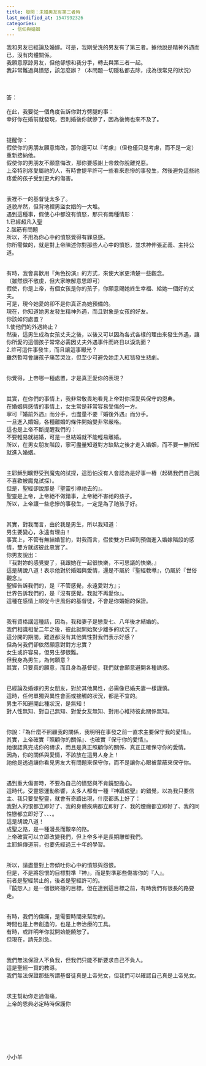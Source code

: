 ```yaml
---
title: 發問：未婚男友有第三者時
last_modified_at: 1547992326
categories:
  - 信仰與婚姻
---
```


我和男友已經論及婚嫁。可是，我剛受洗的男友有了第三者。據他說是精神外遇而已，沒有肉體關係。<br>我願意原諒男友，但他卻想和我分手，轉去與第三者一起。<br>我非常難過與憤怒，該怎麼辦？（本問題一切隱私都去除，成為很常見的狀況）<br><!--more--><br><br><br>答：<br><br>在此，我要從一個角度告訴你對方劈腿的事：<br>幸好你在婚前就發現，否則婚後你就慘了，因為後悔也來不及了。<br> <br><br>提醒你：<br>假使你的男朋友願意悔改，那你還可以『考慮』（但也僅只是考慮，而不是一定）重新接納他。<br>假使你的男朋友不願意悔改，那你要感謝上帝救你脫離兇惡。<br>上帝特別疼愛屬祂的人，有時會提早許可一些看來悲慘的事發生，然後避免這些祂疼愛的孩子受到更大的傷害。<br><br> <br>表裡不一的基督徒太多了。<br>道貌岸然，但背地裡男盜女娼的一大堆。<br>遇到這種事，假使心中都沒有憤怒，那只有兩種情形：<br>1.已經超凡入聖<br>2.腦筋有問題<br>所以，不用為你心中的憤怒覺得有罪惡感。<br>你所需做的，就是對上帝陳述你對那些人心中的憤怒，並求神伸張正義、主持公道。<br><br><br>有時，我會喜歡用『角色扮演』的方式，來使大家更清楚一些觀念。<br>（雖然很不敬虔，但大家瞭解意思即可）<br>假使，你是上帝，有個女孩是你的孩子，你願意賜她終生幸福、給她一個好的丈夫。<br>可是，現今她愛的卻不是你真正為她預備的。<br>現在，你知道她男友發生精神外遇，而且對象是女孩的好友。<br>你該如何處置？<br>1.使他們的外遇終止？<br>然後，這男生成為女孩丈夫之後，以後又可以因為各式各樣的理由來發生外遇，讓你所愛的這個孩子常常必需因丈夫外遇事件而終日以淚洗面？<br>2.許可這件事發生，而且讓這事曝光？<br>雖然暫時會讓孩子痛苦哭泣，但至少可避免她走入紅毯發生悲劇。<br> <br><br>你覺得，上帝哪一種處置，才是真正愛你的表現？<br> <br><br>其實，在你們的事情上，我非常敬畏地看見上帝對你深愛與保守的恩典。<br>在婚姻與感情的事情上，女生常是非常容易受傷的一方。<br>寧可『婚前外遇』而分手，也盡量不要『婚後外遇』而分手。<br>一旦進入婚姻，各種離婚的條件開始變非常嚴格。<br>這也是上帝不斷提醒我們的：<br>不要輕易就結婚，可是一旦結婚就不能輕易離婚。<br>所以，在男女朋友階段，寧可盡量知道對方缺點之後才走入婚姻，而不要一無所知就進入婚姻。<br><br> <br>主耶穌到曠野受到魔鬼的試探，這恐怕沒有人會認為是好事一樁（起碼我們自己就不喜歡被魔鬼試探）。<br>但是，聖經卻說那是『聖靈引導祂去的』。<br>聖靈是上帝，上帝絕不做錯事，上帝絕不害祂的孩子。<br>所以，上帝讓一些悲慘的事發生，一定是為了祂孩子好。<br> <br><br>其實，對我而言，由於我是男生，所以我知道：<br>男生要變心，永遠有理由！<br>事實上，不管有無結婚誓約，對我而言，假使雙方已經到預備進入婚嫁階段的感情，雙方就該彼此忠實了。<br>你男友說出：<br>『我對妳的感覺變了，我跟她在一起很快樂，不可思議的快樂。』<br>這是胡說八道！表示他對於婚姻與愛情，還是不屬於『聖經教導』，仍屬於『世俗觀念』。<br>聖經告訴我們的，是『不管感覺，永遠愛對方』；<br>世界告訴我們的，是『沒有感覺，我就不再愛你』。<br>這種在感情上順從今世風俗的基督徒，不會是你婚姻的保證。<br> <br><br>我有資格講這種話，因為，我和妻子是戀愛七、八年後才結婚的。<br>我們相識相愛二年之後，彼此就開始聚少離多的狀況了。<br>這分開的期間，難道都沒有其他異性對我們表示好感？<br>但為何我們卻依然願意對對方忠實？<br>女生或許容易，但男生卻很難。<br>但我身為男生，為何願意？<br>其實，只要真的願意，而且身為基督徒，我們就會願意避開各種誘惑。<br> <br><br>已經論及婚嫁的男女朋友，對於其他異性，必需像已婚夫妻一樣謹慎。<br>這時，任何單獨與異性會面或接觸的狀況，都是不宜的。<br>男生不知避開此種狀況，是無知！<br>對人性無知、對自己無知、對愛女友無知、對用心維持彼此關係無知。<br> <br><br>你說：『為什麼不照顧我的關係，我明明在事發之前一直求主要保守我的愛情』。<br>其實，上帝確實『照顧你的關係』、也確實『保守你的愛情』。<br>祂很認真完成你的禱求，而且是真正照顧你的關係、真正正確保守你的愛情。<br>因為，你的關係與愛情，不該放在這男人身上！<br>祂他是透過讓你看見男友大有問題來保守你，而不是讓你心眼被蒙蔽來保守你。<br> <br><br>遇到重大傷害時，不要為自己的憤怒與不肯饒恕擔心。<br>這時代，受靈恩運動影響，太多人都有一種『神蹟成聖』的錯覺，以為我只要信主、我只要受聖靈，就會有奇蹟出現，什麼都馬上好了：<br>我對人的恨都立即好了、我的身體疾病都立即好了、我的煙癮都立即好了、我的同性戀都立即好了、、、。<br>這是胡說八道！<br>成聖之路，是一種漫長而艱辛的路。<br>上帝確實可以立即改變我們，但上帝多半是長期雕塑我們。<br>主耶穌傳道前，也要先經過三十年的學習。<br> <br><br>所以，請盡量對上帝傾吐你心中的憤怒與怨恨。<br>但是，不是將怨恨的目標對準『神』，而是對準那些傷害你的『人』。<br>前者是聖經禁止的，後者是聖經許可的。<br>『饒恕人』是一個很終極的目標，但在達到這目標之前，有時我們有很長的路要走。<br><br> <br>有時，我們的傷痛，是需要時間來幫助的。<br>時間也是上帝創造的，也是上帝治療的工具。<br>有時，或許明年你就開始能饒恕了。<br>但現在，請先別急。<br> <br><br>我們無法保證人不負我，但我們只能不斷要求自己不負人。<br>這是聖經一貫的教導。<br>我們無法保證那些所謂基督徒真是上帝兒女，但我們可以確認自己真是上帝兒女。<br> <br><br>求主幫助你走過傷痛，<br>上帝的恩典必定時時保護你<br><br><br><br><br><br><br><br>小小羊<br><br><br><br><br><br><br><br><br><br>

